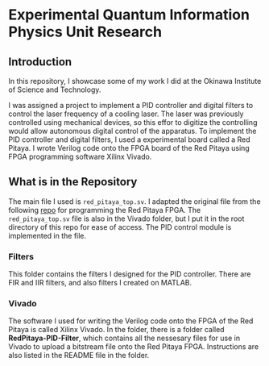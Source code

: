 # Experimental Quantum Information Physics Unit Research

## Introduction
In this repository, I showcase some of my work I did at the Okinawa Institute of Science and Technology.

I was assigned a project to implement a PID controller and digital filters to control the laser frequency of a cooling laser. The laser was previously controlled using mechanical devices, so this effor to digitize the controlling would allow autonomous digital control of the apparatus. To implement the PID controller and digital filters, I used a experimental board called a Red Pitaya. I wrote Verilog code onto the FPGA board of the Red Pitaya using FPGA programming software Xilinx Vivado. 

## What is in the Repository
The main file I used is `red_pitaya_top.sv`. I adapted the original file from the following [repo](https://github.com/RedPitaya/RedPitaya-FPGA) for programming the Red Pitaya FPGA. The `red_pitaya_top.sv` file is also in the Vivado folder, but I put it in the root directory of this repo for ease of access. The PID control module is implemented in the file.

### Filters
This folder contains the filters I designed for the PID controller. There are FIR and IIR filters, and also filters I created on MATLAB.

### Vivado
The software I used for writing the Verilog code onto the FPGA of the Red Pitaya is called Xilinx Vivado. In the folder, there is a folder called **RedPitaya-PID-Filter**, which contains all the nessesary files for use in Vivado to upload a bitstream file onto the Red Pitaya FPGA. Instructions are also listed in the README file in the folder.
